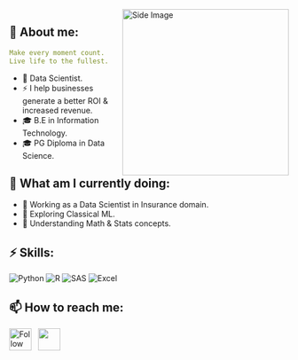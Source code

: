 <img src="https://github.com/Anmol-Baranwal/Cool-GIFs-For-GitHub/assets/74038190/219bcc70-f5dc-466b-9a60-29653d8e8433" width="300" alt ="Side Image" align="right">


## 💬 About me:
```yaml
Make every moment count.
Live life to the fullest.
```
- 💼 Data Scientist.
- ⚡ I help businesses generate a better ROI & increased revenue. 
- 🎓 B.E in Information Technology.
- 🎓 PG Diploma in Data Science.
  
## 🔭 What am I currently doing:
- 🔨 Working as a Data Scientist in Insurance domain.
- 🔨 Exploring Classical ML.
- 🔨 Understanding Math & Stats concepts.

## ⚡ Skills:
![Python](https://img.shields.io/badge/-Python-000?&logo=Python)
![R](https://img.shields.io/badge/-R-000?&logo=R)
![SAS](https://img.shields.io/badge/-SAS-000?&logo=SAS)
![Excel](https://img.shields.io/badge/-Excel-000?&logo=Excel)

## 📫 How to reach me: 
[<img height="40" src="https://img.icons8.com/color/48/000000/linkedin.png" height="40em" align="center" alt="Follow Ameya on LinkedIn" title="Follow Ameya on LinkedIn"/>](https://www.linkedin.com/in/ameya-darole) &nbsp; <a href="mailto:ameyadarole@gmail.com"> <img height="40" src="https://img.icons8.com/fluent/48/000000/gmail.png" align="center" />
  


<!--
**ameyadarole/ameyadarole** is a ✨ _special_ ✨ repository because its `README.md` (this file) appears on your GitHub profile.

Here are some ideas to get you started:

- 🔭 I’m currently working on ...
- 🌱 I’m currently learning ...
- 👯 I’m looking to collaborate on ...
- 🤔 I’m looking for help with ...
- 💬 Ask me about ...
- 📫 How to reach me: ...
- 😄 Pronouns: ...
- ⚡ Fun fact: ...
-->
